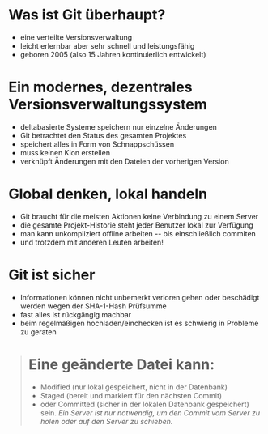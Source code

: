 # Was ist Git überhaupt?

- eine verteilte Versionsverwaltung
- leicht erlernbar aber sehr schnell und leistungsfähig
- geboren 2005 (also 15 Jahren kontinuierlich entwickelt)


# Ein modernes, dezentrales Versionsverwaltungssystem

- deltabasierte Systeme speichern nur einzelne Änderungen
- Git betrachtet den Status des gesamten Projektes
- speichert alles in Form von Schnappschüssen
- muss keinen Klon erstellen
- verknüpft Änderungen mit den Dateien der vorherigen Version


# Global denken, lokal handeln

- Git braucht für die meisten Aktionen keine Verbindung zu einem Server
- die gesamte Projekt-Historie steht jeder Benutzer lokal zur Verfügung
- man kann unkompliziert offline arbeiten -- bis einschließlich commiten
- und trotzdem mit anderen Leuten arbeiten!


# Git ist sicher

- Informationen können nicht unbemerkt verloren gehen oder beschädigt werden wegen der SHA-1-Hash Prüfsumme
- fast alles ist rückgängig machbar
- beim regelmäßigen hochladen/einchecken ist es schwierig in Probleme zu geraten


> # Eine geänderte Datei kann:
> 
> - Modified (nur lokal gespeichert, nicht in der Datenbank)
> - Staged (bereit und markiert für den nächsten Commit)
> - oder Committed (sicher in der lokalen Datenbank gespeichert) sein.
> *Ein Server ist nur notwendig, um den Commit vom Server zu holen oder auf den Server zu schieben.*
